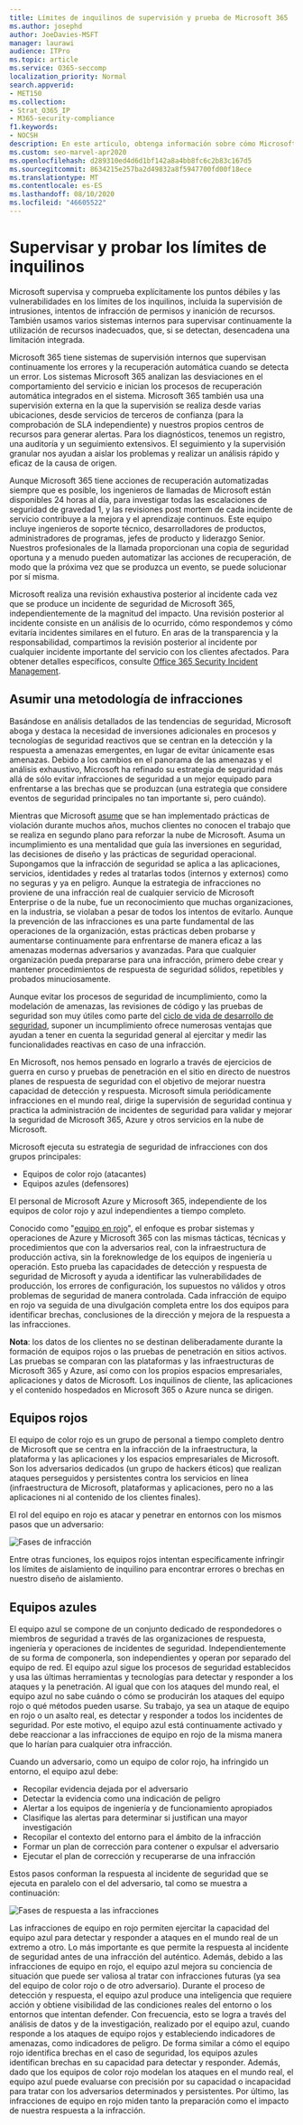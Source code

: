 ```yaml
---
title: Límites de inquilinos de supervisión y prueba de Microsoft 365
ms.author: josephd
author: JoeDavies-MSFT
manager: laurawi
audience: ITPro
ms.topic: article
ms.service: O365-seccomp
localization_priority: Normal
search.appverid:
- MET150
ms.collection:
- Strat_O365_IP
- M365-security-compliance
f1.keywords:
- NOCSH
description: En este artículo, obtenga información sobre cómo Microsoft supervisa y prueba continuamente los límites de inquilino para Microsoft 365.
ms.custom: seo-marvel-apr2020
ms.openlocfilehash: d289310ed4d6d1bf142a8a4bb8fc6c2b83c167d5
ms.sourcegitcommit: 8634215e257ba2d49832a8f5947700fd00f18ece
ms.translationtype: MT
ms.contentlocale: es-ES
ms.lasthandoff: 08/10/2020
ms.locfileid: "46605522"
---
```

# <a name="monitoring-and-testing-tenant-boundaries"></a>Supervisar y probar los límites de inquilinos

Microsoft supervisa y comprueba explícitamente los puntos débiles y las vulnerabilidades en los límites de los inquilinos, incluida la supervisión de intrusiones, intentos de infracción de permisos y inanición de recursos. También usamos varios sistemas internos para supervisar continuamente la utilización de recursos inadecuados, que, si se detectan, desencadena una limitación integrada.

Microsoft 365 tiene sistemas de supervisión internos que supervisan continuamente los errores y la recuperación automática cuando se detecta un error. Los sistemas Microsoft 365 analizan las desviaciones en el comportamiento del servicio e inician los procesos de recuperación automática integrados en el sistema. Microsoft 365 también usa una supervisión externa en la que la supervisión se realiza desde varias ubicaciones, desde servicios de terceros de confianza (para la comprobación de SLA independiente) y nuestros propios centros de recursos para generar alertas. Para los diagnósticos, tenemos un registro, una auditoría y un seguimiento extensivos. El seguimiento y la supervisión granular nos ayudan a aislar los problemas y realizar un análisis rápido y eficaz de la causa de origen.

Aunque Microsoft 365 tiene acciones de recuperación automatizadas siempre que es posible, los ingenieros de llamadas de Microsoft están disponibles 24 horas al día, para investigar todas las escalaciones de seguridad de gravedad 1, y las revisiones post mortem de cada incidente de servicio contribuye a la mejora y el aprendizaje continuos. Este equipo incluye ingenieros de soporte técnico, desarrolladores de productos, administradores de programas, jefes de producto y liderazgo Senior. Nuestros profesionales de la llamada proporcionan una copia de seguridad oportuna y a menudo pueden automatizar las acciones de recuperación, de modo que la próxima vez que se produzca un evento, se puede solucionar por sí misma.

Microsoft realiza una revisión exhaustiva posterior al incidente cada vez que se produce un incidente de seguridad de Microsoft 365, independientemente de la magnitud del impacto. Una revisión posterior al incidente consiste en un análisis de lo ocurrido, cómo respondemos y cómo evitaría incidentes similares en el futuro. En aras de la transparencia y la responsabilidad, compartimos la revisión posterior al incidente por cualquier incidente importante del servicio con los clientes afectados. Para obtener detalles específicos, consulte [Office 365 Security Incident Management](https://aka.ms/Office365SIM).

## <a name="assume-breach-methodology"></a>Asumir una metodología de infracciones

Basándose en análisis detallados de las tendencias de seguridad, Microsoft aboga y destaca la necesidad de inversiones adicionales en procesos y tecnologías de seguridad reactivos que se centran en la detección y la respuesta a amenazas emergentes, en lugar de evitar únicamente esas amenazas. Debido a los cambios en el panorama de las amenazas y el análisis exhaustivo, Microsoft ha refinado su estrategia de seguridad más allá de sólo evitar infracciones de seguridad a un mejor equipado para enfrentarse a las brechas que se produzcan (una estrategia que considere eventos de seguridad principales no tan importante si, pero cuándo).

Mientras que Microsoft [asume](https://www.microsoft.com/TrustCenter/Security/default.aspx) que se han implementado prácticas de violación durante muchos años, muchos clientes no conocen el trabajo que se realiza en segundo plano para reforzar la nube de Microsoft. Asuma un incumplimiento es una mentalidad que guía las inversiones en seguridad, las decisiones de diseño y las prácticas de seguridad operacional. Supongamos que la infracción de seguridad se aplica a las aplicaciones, servicios, identidades y redes al tratarlas todos (internos y externos) como no seguras y ya en peligro. Aunque la estrategia de infracciones no proviene de una infracción real de cualquier servicio de Microsoft Enterprise o de la nube, fue un reconocimiento que muchas organizaciones, en la industria, se violaban a pesar de todos los intentos de evitarlo. Aunque la prevención de las infracciones es una parte fundamental de las operaciones de la organización, estas prácticas deben probarse y aumentarse continuamente para enfrentarse de manera eficaz a las amenazas modernas adversarios y avanzadas. Para que cualquier organización pueda prepararse para una infracción, primero debe crear y mantener procedimientos de respuesta de seguridad sólidos, repetibles y probados minuciosamente.

Aunque evitar los procesos de seguridad de incumplimiento, como la modelación de amenazas, las revisiones de código y las pruebas de seguridad son muy útiles como parte del [ciclo de vida de desarrollo de seguridad](https://www.microsoft.com/securityengineering/sdl/), suponer un incumplimiento ofrece numerosas ventajas que ayudan a tener en cuenta la seguridad general al ejercitar y medir las funcionalidades reactivas en caso de una infracción.

En Microsoft, nos hemos pensado en lograrlo a través de ejercicios de guerra en curso y pruebas de penetración en el sitio en directo de nuestros planes de respuesta de seguridad con el objetivo de mejorar nuestra capacidad de detección y respuesta. Microsoft simula periódicamente infracciones en el mundo real, dirige la supervisión de seguridad continua y practica la administración de incidentes de seguridad para validar y mejorar la seguridad de Microsoft 365, Azure y otros servicios en la nube de Microsoft.

Microsoft ejecuta su estrategia de seguridad de infracciones con dos grupos principales:
- Equipos de color rojo (atacantes)
- Equipos azules (defensores)

El personal de Microsoft Azure y Microsoft 365, independiente de los equipos de color rojo y azul independientes a tiempo completo.

Conocido como "[equipo en rojo](https://go.microsoft.com/fwlink/?linkid=518599)", el enfoque es probar sistemas y operaciones de Azure y Microsoft 365 con las mismas tácticas, técnicas y procedimientos que con la adversarios real, con la infraestructura de producción activa, sin la foreknowledge de los equipos de ingeniería u operación. Esto prueba las capacidades de detección y respuesta de seguridad de Microsoft y ayuda a identificar las vulnerabilidades de producción, los errores de configuración, los supuestos no válidos y otros problemas de seguridad de manera controlada. Cada infracción de equipo en rojo va seguida de una divulgación completa entre los dos equipos para identificar brechas, conclusiones de la dirección y mejora de la respuesta a las infracciones.

**Nota**: los datos de los clientes no se destinan deliberadamente durante la formación de equipos rojos o las pruebas de penetración en sitios activos. Las pruebas se comparan con las plataformas y las infraestructuras de Microsoft 365 y Azure, así como con los propios espacios empresariales, aplicaciones y datos de Microsoft. Los inquilinos de cliente, las aplicaciones y el contenido hospedados en Microsoft 365 o Azure nunca se dirigen.

## <a name="red-teams"></a>Equipos rojos

El equipo de color rojo es un grupo de personal a tiempo completo dentro de Microsoft que se centra en la infracción de la infraestructura, la plataforma y las aplicaciones y los espacios empresariales de Microsoft. Son los adversarios dedicados (un grupo de hackers éticos) que realizan ataques perseguidos y persistentes contra los servicios en línea (infraestructura de Microsoft, plataformas y aplicaciones, pero no a las aplicaciones ni al contenido de los clientes finales).

El rol del equipo en rojo es atacar y penetrar en entornos con los mismos pasos que un adversario:
 
![Fases de infracción](media/office-365-isolation-breach-stages.png)

Entre otras funciones, los equipos rojos intentan específicamente infringir los límites de aislamiento de inquilino para encontrar errores o brechas en nuestro diseño de aislamiento.

## <a name="blue-teams"></a>Equipos azules

El equipo azul se compone de un conjunto dedicado de respondedores o miembros de seguridad a través de las organizaciones de respuesta, ingeniería y operaciones de incidentes de seguridad. Independientemente de su forma de componerla, son independientes y operan por separado del equipo de red. El equipo azul sigue los procesos de seguridad establecidos y usa las últimas herramientas y tecnologías para detectar y responder a los ataques y la penetración. Al igual que con los ataques del mundo real, el equipo azul no sabe cuándo o cómo se producirán los ataques del equipo rojo o qué métodos pueden usarse. Su trabajo, ya sea un ataque de equipo en rojo o un asalto real, es detectar y responder a todos los incidentes de seguridad. Por este motivo, el equipo azul está continuamente activado y debe reaccionar a las infracciones de equipo en rojo de la misma manera que lo harían para cualquier otra infracción.

Cuando un adversario, como un equipo de color rojo, ha infringido un entorno, el equipo azul debe:

- Recopilar evidencia dejada por el adversario
- Detectar la evidencia como una indicación de peligro
- Alertar a los equipos de ingeniería y de funcionamiento apropiados
- Clasifique las alertas para determinar si justifican una mayor investigación
- Recopilar el contexto del entorno para el ámbito de la infracción
- Formar un plan de corrección para contener o expulsar el adversario
- Ejecutar el plan de corrección y recuperarse de una infracción

Estos pasos conforman la respuesta al incidente de seguridad que se ejecuta en paralelo con el del adversario, tal como se muestra a continuación:
 
![Fases de respuesta a las infracciones](media/office-365-isolation-breach-response-stages.png)

Las infracciones de equipo en rojo permiten ejercitar la capacidad del equipo azul para detectar y responder a ataques en el mundo real de un extremo a otro. Lo más importante es que permite la respuesta al incidente de seguridad antes de una infracción del auténtico. Además, debido a las infracciones de equipo en rojo, el equipo azul mejora su conciencia de situación que puede ser valiosa al tratar con infracciones futuras (ya sea del equipo de color rojo o de otro adversario). Durante el proceso de detección y respuesta, el equipo azul produce una inteligencia que requiere acción y obtiene visibilidad de las condiciones reales del entorno o los entornos que intentan defender. Con frecuencia, esto se logra a través del análisis de datos y de la investigación, realizado por el equipo azul, cuando responde a los ataques de equipo rojos y estableciendo indicadores de amenazas, como indicadores de peligro. De forma similar a cómo el equipo rojo identifica brechas en el caso de seguridad, los equipos azules identifican brechas en su capacidad para detectar y responder. Además, dado que los equipos de color rojo modelan los ataques en el mundo real, el equipo azul puede evaluarse con precisión por su capacidad o incapacidad para tratar con los adversarios determinados y persistentes. Por último, las infracciones de equipo en rojo miden tanto la preparación como el impacto de nuestra respuesta a la infracción.
